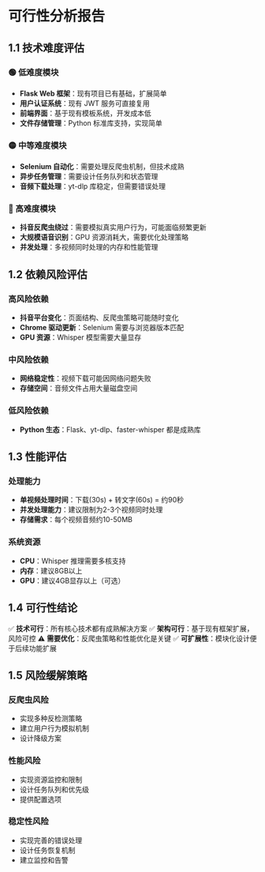 # 可行性分析报告

## 1.1 技术难度评估

### 🟢 低难度模块
- **Flask Web 框架**：现有项目已有基础，扩展简单
- **用户认证系统**：现有 JWT 服务可直接复用
- **前端界面**：基于现有模板系统，开发成本低
- **文件存储管理**：Python 标准库支持，实现简单

### 🟡 中等难度模块
- **Selenium 自动化**：需要处理反爬虫机制，但技术成熟
- **异步任务管理**：需要设计任务队列和状态管理
- **音频下载处理**：yt-dlp 库稳定，但需要错误处理

### 🔴 高难度模块
- **抖音反爬虫绕过**：需要模拟真实用户行为，可能面临频繁更新
- **大规模语音识别**：GPU 资源消耗大，需要优化处理策略
- **并发处理**：多视频同时处理的内存和性能管理

## 1.2 依赖风险评估

### 高风险依赖
- **抖音平台变化**：页面结构、反爬虫策略可能随时变化
- **Chrome 驱动更新**：Selenium 需要与浏览器版本匹配
- **GPU 资源**：Whisper 模型需要大量显存

### 中风险依赖
- **网络稳定性**：视频下载可能因网络问题失败
- **存储空间**：音频文件占用大量磁盘空间

### 低风险依赖
- **Python 生态**：Flask、yt-dlp、faster-whisper 都是成熟库

## 1.3 性能评估

### 处理能力
- **单视频处理时间**：下载(30s) + 转文字(60s) = 约90秒
- **并发处理能力**：建议限制为2-3个视频同时处理
- **存储需求**：每个视频音频约10-50MB

### 系统资源
- **CPU**：Whisper 推理需要多核支持
- **内存**：建议8GB以上
- **GPU**：建议4GB显存以上（可选）

## 1.4 可行性结论

✅ **技术可行**：所有核心技术都有成熟解决方案
✅ **架构可行**：基于现有框架扩展，风险可控
⚠️ **需要优化**：反爬虫策略和性能优化是关键
✅ **可扩展性**：模块化设计便于后续功能扩展

## 1.5 风险缓解策略

### 反爬虫风险
- 实现多种反检测策略
- 建立用户行为模拟机制
- 设计降级方案

### 性能风险
- 实现资源监控和限制
- 设计任务队列和优先级
- 提供配置选项

### 稳定性风险
- 实现完善的错误处理
- 设计任务恢复机制
- 建立监控和告警
